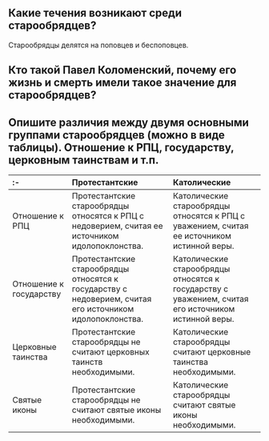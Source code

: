 ## Какие течения возникают среди старообрядцев?

Старообрядцы делятся на поповцев и беспоповцев. 

## Кто такой Павел Коломенский, почему его жизнь и смерть имели такое значение для старообрядцев?


## Опишите различия между двумя основными группами старообрядцев (можно в виде таблицы). Отношение к РПЦ, государству, церковным таинствам и т.п.

|:-|Протестантские |Католические |
|:-|:-|:-|
|Отношение к РПЦ |Протестантские старообрядцы относятся к РПЦ с недоверием, считая ее источником идолопоклонства. |Католические старообрядцы относятся к РПЦ с уважением, считая ее источником истинной веры. |
|Отношение к государству |Протестантские старообрядцы относятся к государству с недоверием, считая его источником идолопоклонства. |Католические старообрядцы относятся к государству с уважением, считая его источником истинной веры. |
|Церковные таинства |Протестантские старообрядцы не считают церковных таинств необходимыми. |Католические старообрядцы считают церковные таинства необходимыми. |
|Святые иконы |Протестантские старообрядцы не считают святые иконы необходимыми. |Католические старообрядцы считают святые иконы необходимыми. |
